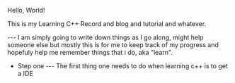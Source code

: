 Hello, World!

This is my Learning C++ Record and blog and tutorial and whatever.

--- I am simply going to write down things as I go along, might help someone else but mostly this is for me to keep track of my progress and hopefuly help me remember things that i do, aka "learn".

- Step one
--- The first thing one needs to do when learning c++ is to get a IDE
